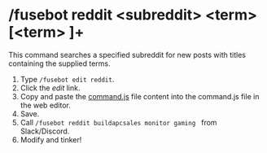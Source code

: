 # /fusebot reddit &lt;subreddit&gt; &lt;term&gt; [&lt;term&gt; ]+

This command searches a specified subreddit for new posts with titles containing the supplied terms.

1. Type `/fusebot edit reddit`.
2. Click the _edit_ link.
3. Copy and paste the [command.js](command.js) file content into the command.js file in the web editor.
4. Save.
5. Call `/fusebot reddit buildapcsales monitor gaming ` from Slack/Discord.
6. Modify and tinker!